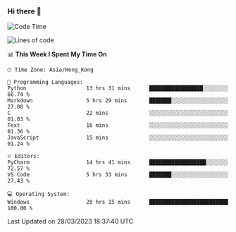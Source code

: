 ### Hi there 👋

<!--
**RoiexLee/RoiexLee** is a ✨ _special_ ✨ repository because its `README.md` (this file) appears on your GitHub profile.

Here are some ideas to get you started:

- 🔭 I’m currently working on ...
- 🌱 I’m currently learning ...
- 👯 I’m looking to collaborate on ...
- 🤔 I’m looking for help with ...
- 💬 Ask me about ...
- 📫 How to reach me: ...
- 😄 Pronouns: ...
- ⚡ Fun fact: ...
-->

<!--START_SECTION:waka-->
![Code Time](http://img.shields.io/badge/Code%20Time-171%20hrs%209%20mins-blue)

![Lines of code](https://img.shields.io/badge/From%20Hello%20World%20I%27ve%20Written-35.2%20thousand%20lines%20of%20code-blue)

📊 **This Week I Spent My Time On** 

```text
🕑︎ Time Zone: Asia/Hong_Kong

💬 Programming Languages: 
Python                   13 hrs 31 mins      █████████████████░░░░░░░░   66.74 % 
Markdown                 5 hrs 29 mins       ███████░░░░░░░░░░░░░░░░░░   27.08 % 
C                        22 mins             ░░░░░░░░░░░░░░░░░░░░░░░░░   01.83 % 
Text                     16 mins             ░░░░░░░░░░░░░░░░░░░░░░░░░   01.36 % 
JavaScript               15 mins             ░░░░░░░░░░░░░░░░░░░░░░░░░   01.24 % 

🔥 Editors: 
PyCharm                  14 hrs 41 mins      ██████████████████░░░░░░░   72.57 % 
VS Code                  5 hrs 33 mins       ███████░░░░░░░░░░░░░░░░░░   27.43 % 

💻 Operating System: 
Windows                  20 hrs 15 mins      █████████████████████████   100.00 % 
```


 Last Updated on 28/03/2023 18:37:40 UTC
<!--END_SECTION:waka-->

